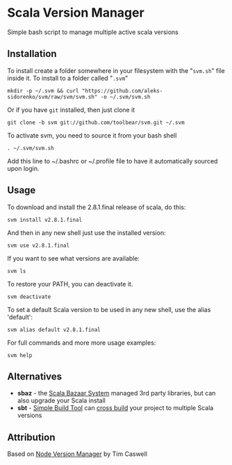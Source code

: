# Scala Version Manager

Simple bash script to manage multiple active scala versions

## Installation

To install create a folder somewhere in your filesystem with the "`svm.sh`" file inside it.  To install to a folder called "`.svm`"

    mkdir -p ~/.svm && curl "https://github.com/aleks-sidorenko/svm/raw/svm/svm.sh" -o ~/.svm/svm.sh

Or if you have `git` installed, then just clone it

    git clone -b svm git://github.com/toolbear/svm.git ~/.svm

To activate svm, you need to source it from your bash shell

    . ~/.svm/svm.sh

Add this line to ~/.bashrc or ~/.profile file to have it automatically sourced upon login.
    
## Usage

To download and install the 2.8.1.final release of scala, do this:

    svm install v2.8.1.final

And then in any new shell just use the installed version:

    svm use v2.8.1.final

If you want to see what versions are available:

    svm ls

To restore your PATH, you can deactivate it.

    svm deactivate

To set a default Scala version to be used in any new shell, use the alias 'default':

    svm alias default v2.8.1.final

For full commands and more more usage examples:

    svm help

## Alternatives

* **sbaz** - the [Scala Bazaar System](http://www.scala-lang.org/node/93) managed 3rd party libraries, but can also upgrade your Scala install
* **sbt** - [Simple Build Tool](http://code.google.com/p/simple-build-tool/) can [cross build](http://code.google.com/p/simple-build-tool/wiki/CrossBuild) your project to multiple Scala versions

## Attribution

Based on [Node Version Manager][1] by Tim Caswell

  [1]: https://github.com/creationix/nvm
